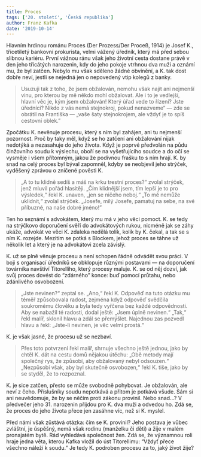 ```yaml
---
title: Proces
tags: ['20. století', 'Česká republika']
author: Franz Kafka
date: '2019-10-14'
---
```


Hlavním hrdinou románu Proces (Der Prozess/Der Proceß, 1914) je Josef K., třicetiletý bankovní prokurista, velmi vážený úředník, který má před sebou slibnou kariéru. První vážnou ránu však jeho životní cesta dostane právě v den jeho třicátých narozenin, kdy do jeho pokoje vtrhnou dva muži a oznámí mu, že byl zatčen. Nebylo mu však sděleno žádné obvinění, a K. tak dost dobře neví, jestli se nejedná jen o nepovedený vtip kolegů z banky.


> Usuzuji tak z toho, že jsem obžalován, nemohu však najít ani nejmenší vinu, pro kterou by mě někdo mohl obžalovat. Ale i to je vedlejší, hlavní věc je, kým jsem obžalován! Který úřad vede to řízení? Jste úředníci? Nikdo z vás nemá stejnokroj, pokud nenazveme“ — zde se obrátil na Františka — „vaše šaty stejnokrojem, ale vždyť je to spíš cestovní oblek.”

Zpočátku K. nevěnuje procesu, který s ním byl zahájen, ani tu nejmenší pozornost. Proč by taky měl, když se ho zatčení ani obžalování nijak nedotýká a nezasahuje do jeho života. Když je poprvé předvolán na půdu činžovního soudu k výslechu, oboří se na vyšetřujícího soudce a do očí se vysměje i všem přítomným, jakou že podivnou frašku to s ním hrají. K. by snad na celý proces byl býval zapomněl, kdyby se neobjevil jeho strýček, vyděšený zprávou o zničené pověsti K.


> „A to tu klidně sedíš a máš na krku trestní proces?“ zvolal strýček, jenž mluvil pořád hlasitěji. „Čím klidnější jsem, tím lepší je to pro výsledek,“ řekl K. unaven, „jen se ničeho neboj.“ „To mě nemůže uklidnit,“ zvolal strýček. „Josefe, milý Josefe, pamatuj na sebe, na své příbuzné, na naše dobré jméno!”

Ten ho seznámí s advokátem, který mu má v jeho věci pomoct. K. se tedy na strýčkovo doporučení svěří do advokátových rukou, nicméně jak se záhy ukáže, advokát ve věci K. zdaleka nedělá tolik, kolik by K. čekal, a tak se s ním K. rozejde. Mezitím se potká s Blockem, jehož proces se táhne už několik let a který je na advokátovi zcela závislý.

K. už se plně věnuje procesu a není schopen řádně odvádět svou práci. V boji s organisací úředníků se obklopuje různými postavami — na doporučení továrníka navštíví Titorelliho, který procesy maluje. K. se od něj dozví, jak svůj proces dovést do “zdárného” konce: buď pomocí průtahu, nebo zdánlivého osvobození.


> „Jste nevinen?“ zeptal se. „Ano,“ řekl K. Odpověď na tuto otázku mu téměř způsobovala radost, zejména když odpověď svědčila soukromému člověku a byla tedy vyřčena bez každé odpovědnosti. Aby se nabažil té radosti, dodal ještě: „Jsem úplně nevinen.“ „Tak,“ řekl malíř, sklonil hlavu a zdál se přemýšlet. Najednou zas pozvedl hlavu a řekl: „Jste-li nevinen, je věc velmi prostá.“

K. je však jasné, že procesu už se nezbaví.


> Přes toto potvrzení řekl malíř, shrnuje všechno ještě jednou, jako by chtěl K. dát na cestu domů nějakou útěchu: „Obě metody mají společný rys, že způsobí, aby obžalovaný nebyl odsouzen.“ „Nezpůsobí však, aby byl skutečně osvobozen,“ řekl K. tiše, jako by se styděl, že to rozpoznal.

K. je sice zatčen, přesto se může svobodně pohybovat. Je obžalován, ale neví z čeho. Příslušníky soudu nepotkává a přitom je potkává všude. Sám si ani neuvědomuje, že by se něčím proti zákonu provinil. Nebo snad…? V předvečer jeho 31. narozenin přijdou pro K. dva muži a odvedou ho. Zdá se, že proces do jeho života přece jen zasáhne víc, než si K. myslel.

Před námi však zůstává otázka: čím se K. provinil? Jeho postava je vůbec zvláštní, je úspěšný, nemá však rodinu (manželku či děti) a žije v malém pronajatém bytě. Rád vyhledává společnost žen. Zdá se, že významnou roli hraje jedna věta, kterou Kafka vložil do úst Titorellimu: “Vždyť přece všechno náleží k soudu.” Je tedy K. podroben procesu za to, jaký život žije?

